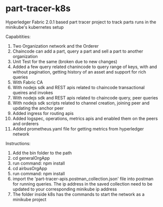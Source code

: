 # part-tracer-k8s

Hyperledger Fabric 2.0.1 based part tracer project to track parts runs in the minikube's kubernetes setup

Capabitities:

1. Two Organization network and the Orderer
2. Chaincode can add a part, query a part and sell a part to another organization
3. Unit Test for the same (broken due to new changes)
4. Added a few query related chanincode to query range of keys, with and without pagination, getting history of an asset and support for rich queries
5. With Fabric CA
6. With nodejs sdk and REST apis related to chaincode transactional queires and invokes
7. With nodejs sdk and REST apis related to chaincode query, peer queries
8. With nodejs sdk scripts related to channel creation, joining peer and updating the anchor peer
9. Added ingress for routing apis
10. Added logspec, operations, metrics apis and enabled them on the peers and orderers
11. Added prometheus.yaml file for getting metrics from hyperledger network

Instructions:

1. Add the bin folder to the path
2. cd generalOrgApp
3. run command: npm install
4. cd airbusOrgApp
5. run command: npm install
6. import the 'part-tracer-apis.postman_collection.json' file into postman for running queries. The ip address in the saved collection need to be updated to your corresponding minikube ip address
7. The folder inside k8s has the commands to start the network as a minikube project

